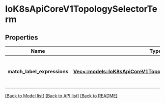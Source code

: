 # IoK8sApiCoreV1TopologySelectorTerm

## Properties
Name | Type | Description | Notes
------------ | ------------- | ------------- | -------------
**match_label_expressions** | [**Vec<::models::IoK8sApiCoreV1TopologySelectorLabelRequirement>**](io.k8s.api.core.v1.TopologySelectorLabelRequirement.md) | A list of topology selector requirements by labels. | [optional] 

[[Back to Model list]](../README.md#documentation-for-models) [[Back to API list]](../README.md#documentation-for-api-endpoints) [[Back to README]](../README.md)


